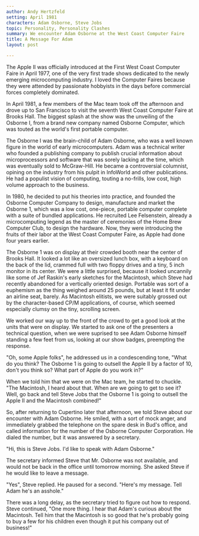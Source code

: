 ```yaml
---
author: Andy Hertzfeld
setting: April 1981
characters: Adam Osborne, Steve Jobs
topic: Personality, Personality Clashes
summary: We encounter Adam Osborne at the West Coast Computer Faire
title: A Message For Adam
layout: post

---
```


The Apple II was officially introduced at the First West Coast Computer Faire in April 1977, one of the very first trade shows dedicated to the newly emerging microcomputing industry. I loved the Computer Faires because they were attended by passionate hobbyists in the days before commercial forces completely dominated.

  
  
  
  
In April 1981, a few members of the Mac team took off the afternoon and drove up to San Francisco to visit the seventh West Coast Computer Faire at Brooks Hall. The biggest splash at the show was the unveiling of the Osborne I, from a brand new company named Osborne Computer, which was touted as the world's first portable computer.  
  
  
The Osborne I was the brain-child of Adam Osborne, who was a well known figure in the world of early microcomputers. Adam was a technical writer who founded a publishing company to publish crucial information about microprocessors and software that was sorely lacking at the time, which was eventually sold to McGraw-Hill. He became a controversial columnist, opining on the industry from his pulpit in InfoWorld and other publications. He had a populist vision of computing, touting a no-frills, low cost, high volume approach to the business.  
  
  
 In 1980, he decided to put his theories into practice, and founded the Osborne Computer Company to design, manufacture and market the Osborne 1, which was a low cost, one-piece, portable computer complete with a suite of bundled applications. He recruited Lee Felsenstein, already a microcomputing legend as the master of ceremonies of the Home Brew Computer Club, to design the hardware. Now, they were introducing the fruits of their labor at the West Coast Computer Faire, as Apple had done four years earlier.  
  
  
The Osborne 1 was on display at their crowded booth near the center of Brooks Hall. It looked a lot like an oversized lunch box, with a keyboard on the back of the lid, crammed full with two floppy drives and a tiny, 5 inch monitor in its center. We were a little surprised, because it looked uncannily like some of Jef Raskin's early sketches for the Macintosh, which Steve had recently abandoned for a vertically oriented design. Portable was sort of a euphemism as the thing weighed around 25 pounds, but at least it fit under an airline seat, barely. As Macintosh elitists, we were suitably grossed out by the character-based CP/M applications, of course, which seemed especially clumsy on the tiny, scrolling screen.  
  
  
We worked our way up to the front of the crowd to get a good look at the units that were on display. We started to ask one of the presenters a technical question, when we were suprised to see Adam Osborne himself standing a few feet from us, looking at our show badges, preempting the response.  
  
  
"Oh, some Apple folks", he addressed us in a condescending tone, "What do you think? The Osborne 1 is going to outsell the Apple II by a factor of 10, don't you think so? What part of Apple do you work in?"  
  
  
When we told him that we were on the Mac team, he started to chuckle. "The Macintosh, I heard about that. When are we going to get to see it? Well, go back and tell Steve Jobs that the Osborne 1 is going to outsell the Apple II and the Macintosh combined!"  
  
  
So, after returning to Cupertino later that afternoon, we told Steve about our encounter with Adam Osborne. He smiled, with a sort of mock anger, and immediately grabbed the telephone on the spare desk in Bud's office, and called information for the number of the Osborne Computer Corporation. He dialed the number, but it was answered by a secretary.  
  
  
"Hi, this is Steve Jobs. I'd like to speak with Adam Osborne."  
  
  
The secretary informed Steve that Mr. Osborne was not available, and would not be back in the office until tomorrow morning. She asked Steve if he would like to leave a message.  
  
  
"Yes", Steve replied. He paused for a second. "Here's my message. Tell Adam he's an asshole."  
  
  
There was a long delay, as the secretary tried to figure out how to respond. Steve continued, "One more thing. I hear that Adam's curious about the Macintosh. Tell him that the Macintosh is so good that he's probably going to buy a few for his children even though it put his company out of business!" 
